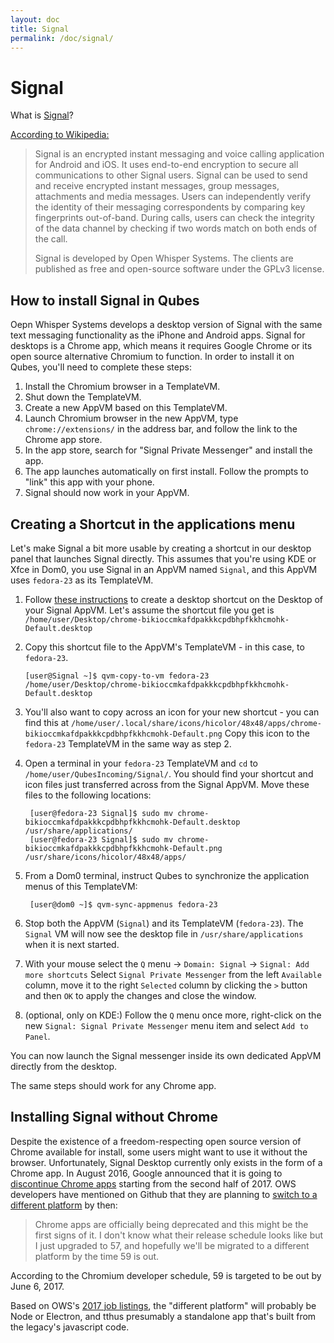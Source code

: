```yaml
---
layout: doc
title: Signal
permalink: /doc/signal/
---
```


Signal
======

What is [Signal]?

[According to Wikipedia:][signal-wikipedia]

> Signal is an encrypted instant messaging and voice calling application
> for Android and iOS. It uses end-to-end encryption to secure all
> communications to other Signal users. Signal can be used to send and receive
> encrypted instant messages, group messages, attachments and media messages.
> Users can independently verify the identity of their messaging correspondents
> by comparing key fingerprints out-of-band. During calls, users can check the
> integrity of the data channel by checking if two words match on both ends of
> the call.
> 
> Signal is developed by Open Whisper Systems. The clients are published as free
> and open-source software under the GPLv3 license.

How to install Signal in Qubes
------------------------------

Oepn Whisper Systems develops a desktop version of Signal with the same text messaging functionality as the iPhone and Android apps. Signal for desktops is a Chrome app, which means it requires Google Chrome or its open source alternative Chromium to function. In order to install it on Qubes, you'll need to complete these steps:

1. Install the Chromium browser in a TemplateVM.
2. Shut down the TemplateVM.
3. Create a new AppVM based on this TemplateVM.
4. Launch Chromium browser in the new AppVM, type `chrome://extensions/` in the
   address bar, and follow the link to the Chrome app store.
4. In the app store, search for "Signal Private Messenger" and install the app.
5. The app launches automatically on first install. Follow the prompts to "link"
   this app with your phone.
6. Signal should now work in your AppVM.

Creating a Shortcut in the applications menu
--------------------------------------------

Let's make Signal a bit more usable by creating a shortcut in our desktop
panel that launches Signal directly. 
This assumes that you're using KDE or Xfce in Dom0,
you use Signal in an AppVM named `Signal`, and this AppVM uses `fedora-23` as its TemplateVM.

1. Follow [these instructions][shortcut] to create a desktop shortcut on the Desktop of your Signal AppVM.
   Let's assume the shortcut file you get is `/home/user/Desktop/chrome-bikioccmkafdpakkkcpdbhpfkkhcmohk-Default.desktop`
2. Copy this shortcut file to the AppVM's TemplateVM - in this case, to `fedora-23`.

       [user@Signal ~]$ qvm-copy-to-vm fedora-23 /home/user/Desktop/chrome-bikioccmkafdpakkkcpdbhpfkkhcmohk-Default.desktop

3. You'll also want to copy across an icon for your new shortcut - you can find this at
   `/home/user/.local/share/icons/hicolor/48x48/apps/chrome-bikioccmkafdpakkkcpdbhpfkkhcmohk-Default.png`
   Copy this icon to the `fedora-23` TemplateVM in the same way as step 2.
4. Open a terminal in your `fedora-23` TemplateVM and `cd` to `/home/user/QubesIncoming/Signal/`.
   You should find your shortcut and icon files just transferred across from the Signal AppVM.
   Move these files to the following locations:
   
        [user@fedora-23 Signal]$ sudo mv chrome-bikioccmkafdpakkkcpdbhpfkkhcmohk-Default.desktop /usr/share/applications/
        [user@fedora-23 Signal]$ sudo mv chrome-bikioccmkafdpakkkcpdbhpfkkhcmohk-Default.png /usr/share/icons/hicolor/48x48/apps/

5. From a Dom0 terminal, instruct Qubes to synchronize the application menus of this TemplateVM:

        [user@dom0 ~]$ qvm-sync-appmenus fedora-23
        
6. Stop both the AppVM (`Signal`) and its TemplateVM (`fedora-23`).
   The `Signal` VM will now see the desktop file in `/usr/share/applications` when it is next started.

7. With your mouse select the `Q` menu -> `Domain: Signal` -> `Signal: Add more shortcuts`
   Select `Signal Private Messenger` from the left `Available` column, move it to the right `Selected` column by clicking the `>` button and then `OK` to apply the changes and close the window.
8. (optional, only on KDE:) Follow the `Q` menu once more, right-click on the new `Signal: Signal Private Messenger` menu item and select `Add to Panel`.

You can now launch the Signal messenger inside its own dedicated AppVM directly from the desktop.

The same steps should work for any Chrome app.

Installing Signal without Chrome
---------------------------------------------------------
Despite the existence of a freedom-respecting open source version of Chrome available for install, some users might want to use it without the browser. Unfortunately, Signal Desktop currently only exists in the form of a Chrome app. In August 2016, Google announced that it is going to [discontinue Chrome apps][discontinuing Chrome apps] starting from the second half of 2017. OWS developers have mentioned on Github that they are planning to [switch to a different platform][Signal moving away from chrome] by then:

> Chrome apps are officially being deprecated and this might be the first signs of it. I don't know what their release schedule looks like but I just upgraded to 57, and hopefully we'll be migrated to a different platform by the time 59 is out.

According to the Chromium developer schedule, 59 is targeted to be out by June 6, 2017.

Based on OWS's [2017 job listings][job listings], the "different platform" will probably be Node or Electron, and tthus presumably a standalone app that's built from the legacy's javascript code.


[Signal]: https://whispersystems.org/
[signal-wikipedia]: https://en.wikipedia.org/wiki/Signal_(software)
[shortcut]: http://support.whispersystems.org/hc/en-us/articles/216839277-Where-is-Signal-Desktop-on-my-computer-
[shortcut-desktop]: /doc/managing-appvm-shortcuts/#tocAnchor-1-1-1
[message]: https://groups.google.com/d/msg/qubes-users/rMMgeR-KLbU/XXOFri26BAAJ
[mailing list]: /mailing-lists/
[job listings]: https://web-beta.archive.org/web/20170126221917/https://whispersystems.org/workworkwork
[discontinuing Chrome apps]: https://blog.chromium.org/2016/08/from-chrome-apps-to-web.html
[Signal moving away from chrome]: https://github.com/WhisperSystems/Signal-Desktop/issues/1100#issuecomment-289234685

